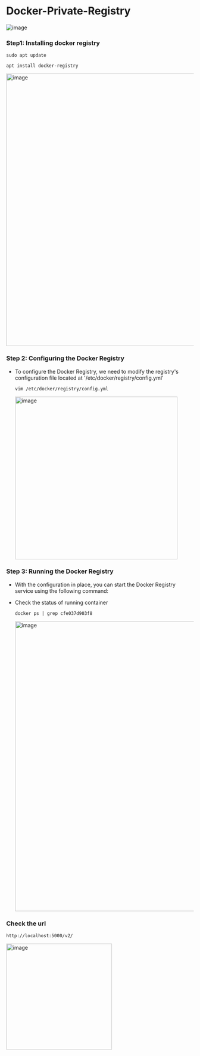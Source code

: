 # Docker-Private-Registry

![image](https://github.com/user-attachments/assets/20144850-9e8c-475d-86dc-859ec6a94ee9)



### Step1: Installing docker registry
  ```
  sudo apt update
  ```
  ```
  apt install docker-registry
  ```
  <img width="730" alt="image" src="https://github.com/user-attachments/assets/c4def68e-bd2a-4d6b-9744-c1bd88758730">

### Step 2: Configuring the Docker Registry
* To configure the Docker Registry, we need to modify the registry's configuration file located at '/etc/docker/registry/config.yml'
  ```
  vim /etc/docker/registry/config.yml
  ```
  <img width="436" alt="image" src="https://github.com/user-attachments/assets/c1d3d42d-0297-4d7d-8868-5a30cdde47cb">

### Step 3: Running the Docker Registry
* With the configuration in place, you can start the Docker Registry service using the following command:

* Check the status of running container
  ```
  docker ps | grep cfe037d903f8
  ```
  <img width="777" alt="image" src="https://github.com/user-attachments/assets/f7e48863-bb41-4e0f-b722-b7f70269ba1f">



### Check the url
```
http://localhost:5000/v2/
```
<img width="284" alt="image" src="https://github.com/user-attachments/assets/1a401114-e113-4a37-807b-344c47a98dbd">

  
  

  
  
 
  

